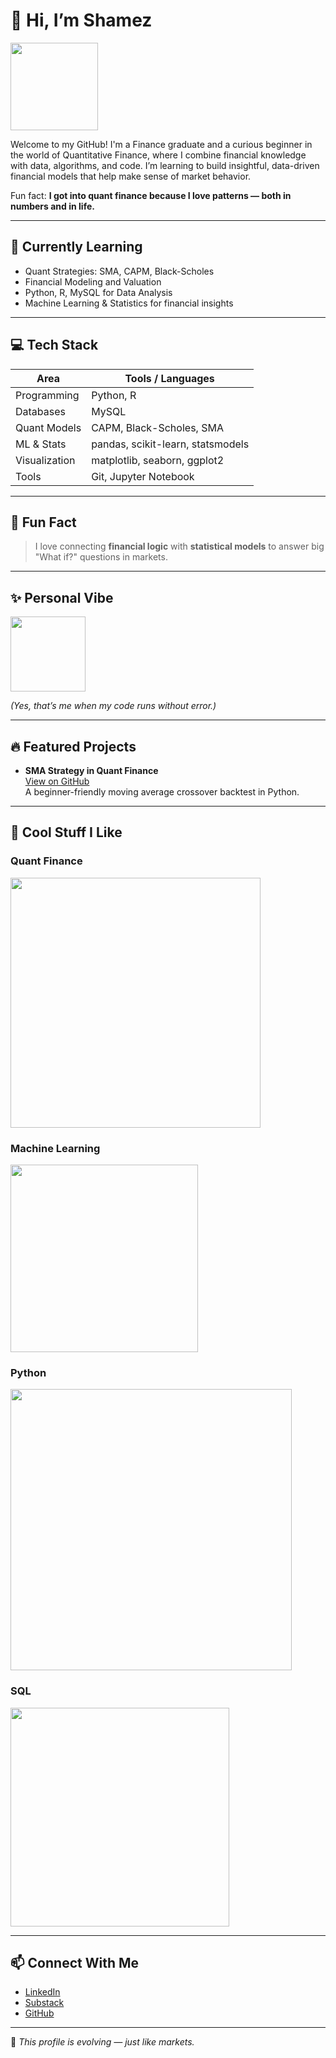 # 👋 Hi, I’m Shamez

<img src="https://github.com/user-attachments/assets/4953e920-92d3-4096-93dc-248f16857621" width="140"/>

Welcome to my GitHub! I'm a Finance graduate and a curious beginner in the world of Quantitative Finance, where I combine financial knowledge with data, algorithms, and code. I’m learning to build insightful, data-driven financial models that help make sense of market behavior.

Fun fact: **I got into quant finance because I love patterns — both in numbers and in life.**

---

## 🧠 Currently Learning

- Quant Strategies: SMA, CAPM, Black-Scholes
- Financial Modeling and Valuation
- Python, R, MySQL for Data Analysis
- Machine Learning & Statistics for financial insights

---

## 💻 Tech Stack

| Area               | Tools / Languages |
|--------------------|------------------|
| Programming        | Python, R |
| Databases          | MySQL |
| Quant Models       | CAPM, Black-Scholes, SMA |
| ML & Stats         | pandas, scikit-learn, statsmodels |
| Visualization      | matplotlib, seaborn, ggplot2 |
| Tools              | Git, Jupyter Notebook |

---

## 🎯 Fun Fact

> I love connecting **financial logic** with **statistical models** to answer big "What if?" questions in markets.

---

## ✨ Personal Vibe

<img src="https://github.com/user-attachments/assets/b0300ebf-06a9-4ddc-8b78-542d681aa834" width="120"/>

*(Yes, that’s me when my code runs without error.)*

---

## 🔥 Featured Projects

- **SMA Strategy in Quant Finance**  
  [View on GitHub](https://github.com/shamez89/sma-strategy)  
  A beginner-friendly moving average crossover backtest in Python.

---

## 🎥 Cool Stuff I Like

### Quant Finance  
<img src="https://github.com/user-attachments/assets/ccbfc632-76cb-41dd-a57c-154a9c7dcdbc" width="400"/>

### Machine Learning  
<img src="https://github.com/user-attachments/assets/e7806324-d3ed-4254-bb1d-6a124ec03b1e" width="300"/>

### Python  
<img src="https://github.com/user-attachments/assets/06811891-aa4c-484d-b922-0086a6d1d6f3" width="450"/>

### SQL  
<img src="https://github.com/user-attachments/assets/b6123c5b-0037-4635-a44e-f7e13635d297" width="350"/>

---

## 📫 Connect With Me

- [LinkedIn](https://www.linkedin.com/in/shamez-alam-31840a278)
- [Substack](https://substack.com/@shamez)
- [GitHub](https://github.com/shamez89)

---

🔁 *This profile is evolving — just like markets.*
